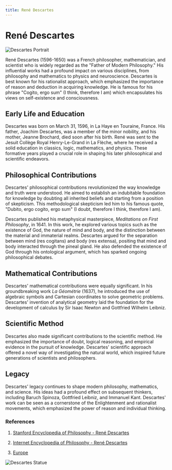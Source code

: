 ```yaml
---
title: René Descartes
---
```

# René Descartes

![Descartes Portrait](https://upload.wikimedia.org/wikipedia/commons/4/49/Frans_Hals_-_Portrait_of_René_Descartes.jpg)

René Descartes (1596-1650) was a French philosopher, mathematician, and scientist who is widely regarded as the "Father of Modern Philosophy." His influential works had a profound impact on various disciplines, from philosophy and mathematics to physics and neuroscience. Descartes is best known for his rationalist approach, which emphasized the importance of reason and deduction in acquiring knowledge. He is famous for his phrase "Cogito, ergo sum" (I think, therefore I am) which encapsulates his views on self-existence and consciousness.

## Early Life and Education

Descartes was born on March 31, 1596, in La Haye en Touraine, France. His father, Joachim Descartes, was a member of the minor nobility, and his mother, Jeanne Brochard, died soon after his birth. René was sent to the Jesuit Collège Royal Henry-Le-Grand in La Flèche, where he received a solid education in classics, logic, mathematics, and physics. These formative years played a crucial role in shaping his later philosophical and scientific endeavors.

## Philosophical Contributions

Descartes' philosophical contributions revolutionized the way knowledge and truth were understood. He aimed to establish an indubitable foundation for knowledge by doubting all inherited beliefs and starting from a position of skepticism. This methodological skepticism led him to his famous quote, "Dubito, ergo cogito, ergo sum" (I doubt, therefore I think, therefore I am).

Descartes published his metaphysical masterpiece, *Meditations on First Philosophy*, in 1641. In this work, he explored various topics such as the existence of God, the nature of mind and body, and the distinction between the material and immaterial realms. Descartes argued for the separation between mind (res cogitans) and body (res extensa), positing that mind and body interacted through the pineal gland. He also defended the existence of God through his ontological argument, which has sparked ongoing philosophical debates.

## Mathematical Contributions

Descartes' mathematical contributions were equally significant. In his groundbreaking work *La Géométrie* (1637), he introduced the use of algebraic symbols and Cartesian coordinates to solve geometric problems. Descartes' invention of analytical geometry laid the foundation for the development of calculus by Sir Isaac Newton and Gottfried Wilhelm Leibniz.

## Scientific Method

Descartes also made significant contributions to the scientific method. He emphasized the importance of doubt, logical reasoning, and empirical evidence in the pursuit of knowledge. Descartes' scientific approach offered a novel way of investigating the natural world, which inspired future generations of scientists and philosophers.

## Legacy

Descartes' legacy continues to shape modern philosophy, mathematics, and science. His ideas had a profound effect on subsequent thinkers, including Baruch Spinoza, Gottfried Leibniz, and Immanuel Kant. Descartes' work can be seen as a cornerstone of the Enlightenment and rationalist movements, which emphasized the power of reason and individual thinking.

### References

1. [Stanford Encyclopedia of Philosophy - René Descartes](https://plato.stanford.edu/archives/fall2020/entries/descartes/)

2. [Internet Encyclopedia of Philosophy - René Descartes](https://iep.utm.edu/descarte/)

3. [Europe](Europe.md)

![Descartes Statue](https://upload.wikimedia.org/wikipedia/commons/7/72/Descartes_Louis_Joseph_Fran%C3%A7ois_%28AGDLH%29.jpg)